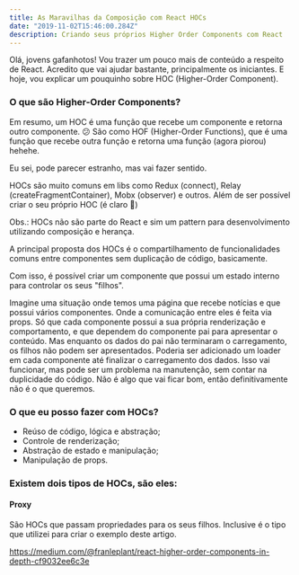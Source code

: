 ```yaml
---
title: As Maravilhas da Composição com React HOCs
date: "2019-11-02T15:46:00.284Z"
description: Criando seus próprios Higher Order Components com React
---
```


Olá, jovens gafanhotos! Vou trazer um pouco mais de conteúdo a respeito de React. Acredito que vai ajudar bastante, principalmente os iniciantes. E hoje, vou explicar um pouquinho sobre HOC (Higher-Order Component).


### O que são Higher-Order Components?

Em resumo, um HOC é uma função que recebe um componente e retorna outro componente. 😕
São como HOF (Higher-Order Functions), que é uma função que recebe outra função e retorna uma função (agora piorou) hehehe.

Eu sei, pode parecer estranho, mas vai fazer sentido.

HOCs são muito comuns em libs como Redux (connect), Relay (createFragmentContainer), Mobx (observer) e outros. Além de ser possível criar o seu próprio HOC (é claro 🍭)

Obs.: HOCs não são parte do React e sim um pattern para desenvolvimento utilizando composição e herança.

A principal proposta dos HOCs é o compartilhamento de funcionalidades comuns entre componentes sem duplicação de código, basicamente.

Com isso, é possível criar um componente que possui um estado interno para controlar os seus "filhos".

Imagine uma situação onde temos uma página que recebe notícias e que possui vários componentes. Onde a comunicação entre eles é feita via props. Só que cada componente possui a sua própria renderização e comportamento, e que dependem do componente pai para apresentar o conteúdo. Mas enquanto os dados do pai não terminaram o carregamento, os filhos não podem ser apresentados. Poderia ser adicionado um loader em cada componente até finalizar o carregamento dos dados. Isso vai funcionar, mas pode ser um problema na manutenção, sem contar na duplicidade do código. Não é algo que vai ficar bom, então definitivamente não é o que queremos.

### O que eu posso fazer com HOCs?
* Reúso de código, lógica e abstração;
* Controle de renderização;
* Abstração de estado e manipulação;
* Manipulação de props.

### Existem dois tipos de HOCs, são eles:

#### Proxy

São HOCs que passam propriedades para os seus filhos. Inclusive é o tipo que utilizei para criar o exemplo deste artigo.

https://medium.com/@franleplant/react-higher-order-components-in-depth-cf9032ee6c3e